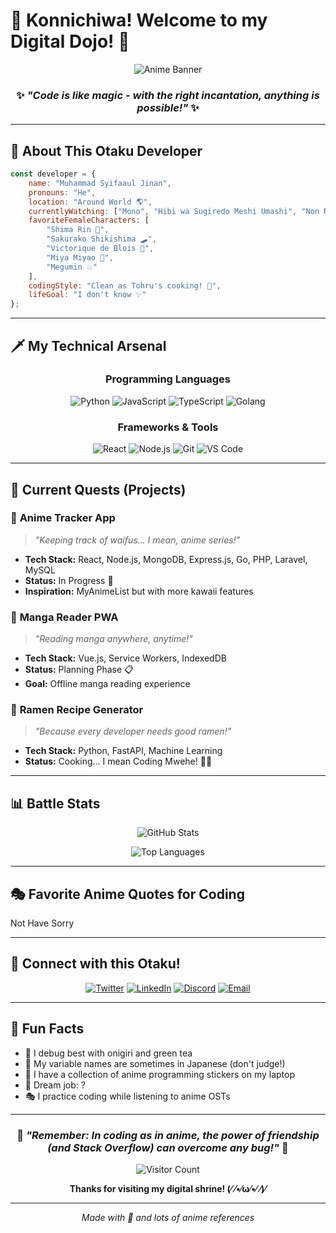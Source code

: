 # 🌸 Konnichiwa! Welcome to my Digital Dojo! 🌸

<div align="center">
  
![Anime Banner](https://media.giphy.com/media/v1.Y2lkPTc5MGI3NjExaHFyMmxkMnY3ZXo3aTF3b2swcHBxY2h5Z3MwYjJweWhwa2FkNDU1byZlcD12MV9naWZzX3NlYXJjaCZjdD1n/adlPS9aMT2CNG/giphy.gif)

### ✨ *"Code is like magic - with the right incantation, anything is possible!"* ✨

</div>

---

## 🎌 About This Otaku Developer

```javascript
const developer = {
    name: "Muhammad Syifaaul Jinan",
    pronouns: "He",
    location: "Around World 🌎",
    currentlyWatching: ["Mono", "Hibi wa Sugiredo Meshi Umashi", "Non Non Biyori"],
    favoriteFemaleCharacters: [
        "Shima Rin 🛵",
        "Sakurako Shikishima 🛹", 
        "Victorique de Blois 🧐",
        "Miya Miyao 🦋",
        "Megumin 💥"
    ],
    codingStyle: "Clean as Tohru's cooking! 🍳",
    lifeGoal: "I don't know ✨"
};
```

---

## 🗡️ My Technical Arsenal

<div align="center">

### Programming Languages
![Python](https://img.shields.io/badge/Python-Viqtorique%20Beautiful-FF6B9D?style=for-the-badge&logo=python&logoColor=white)
![JavaScript](https://img.shields.io/badge/JavaScript-Megumin%20Explosion-FFC0CB?style=for-the-badge&logo=javascript&logoColor=yellow)
![TypeScript](https://img.shields.io/badge/TypeScript-Sakurako%20Precision-E6E6FA?style=for-the-badge&logo=typescript&logoColor=blue)
![Golang](https://img.shields.io/badge/Go-Rin%20Chill-FFB6C1?style=for-the-badge&logo=java&logoColor=blue)

### Frameworks & Tools
![React](https://img.shields.io/badge/React-Sailor%20Moon%20Power-FF69B4?style=for-the-badge&logo=react&logoColor=white)
![Node.js](https://img.shields.io/badge/Node.js-Totoro%20Magic-98FB98?style=for-the-badge&logo=node.js&logoColor=green)
![Git](https://img.shields.io/badge/Git-Ochaco%20Gravity-FFB6C1?style=for-the-badge&logo=git&logoColor=red)
![VS Code](https://img.shields.io/badge/VS%20Code-Akko%27s%20Wand-DDA0DD?style=for-the-badge&logo=visual-studio-code&logoColor=blue)

</div>

---

## 🌙 Current Quests (Projects)

### 🗾 **Anime Tracker App**
> *"Keeping track of waifus... I mean, anime series!"*
- **Tech Stack:** React, Node.js, MongoDB, Express.js, Go, PHP, Laravel, MySQL
- **Status:** In Progress 🔄
- **Inspiration:** MyAnimeList but with more kawaii features

### 🎴 **Manga Reader PWA**
> *"Reading manga anywhere, anytime!"*
- **Tech Stack:** Vue.js, Service Workers, IndexedDB  
- **Status:** Planning Phase 📋
- **Goal:** Offline manga reading experience

### 🍜 **Ramen Recipe Generator**
> *"Because every developer needs good ramen!"*
- **Tech Stack:** Python, FastAPI, Machine Learning
- **Status:** Cooking... I mean Coding Mwehe! 👩‍🍳

---

## 📊 Battle Stats

<div align="center">

![GitHub Stats](https://github-readme-stats.vercel.app/api?username=muhammadsyifaaul&show_icons=true&theme=dracula&bg_color=0D1117&title_color=FF6B9D&icon_color=FF69B4&text_color=FFF&border_color=FF6B9D)

![Top Languages](https://github-readme-stats.vercel.app/api/top-langs/?username=muhammadsyifaaul&layout=compact&theme=dracula&bg_color=0D1117&title_color=FF6B9D&text_color=FFF&border_color=FF6B9D)

</div>

---

## 🎭 Favorite Anime Quotes for Coding

Not Have Sorry

---

## 🌸 Connect with this Otaku!

<div align="center">

[![Twitter](https://img.shields.io/badge/Twitter-Tsundere%20Mode-FF69B4?style=for-the-badge&logo=twitter&logoColor=white)](https://twitter.com/yourusername)
[![LinkedIn](https://img.shields.io/badge/LinkedIn-Professional%20Senpai-FFB6C1?style=for-the-badge&logo=linkedin&logoColor=blue)](https://linkedin.com/in/yourusername)
[![Discord](https://img.shields.io/badge/Discord-Anime%20Guild-DDA0DD?style=for-the-badge&logo=discord&logoColor=white)](https://discord.gg/yourinvite)
[![Email](https://img.shields.io/badge/Email-Send%20Message-FF6B9D?style=for-the-badge&logo=gmail&logoColor=white)](mailto:your.email@example.com)

</div>

---

## 🎨 Fun Facts

- 🍙 I debug best with onigiri and green tea
- 🎌 My variable names are sometimes in Japanese (don't judge!)
- 🌸 I have a collection of anime programming stickers on my laptop
- 🗾 Dream job: ?
- 🎭 I practice coding while listening to anime OSTs

---

<div align="center">

### 💖 *"Remember: In coding as in anime, the power of friendship (and Stack Overflow) can overcome any bug!"* 💖

![Visitor Count](https://komarev.com/ghpvc/?username=yourusername&color=FF69B4&style=for-the-badge&label=Visitors)

**Thanks for visiting my digital shrine! (⁄ ⁄•⁄ω⁄•⁄ ⁄)⁄**

</div>

---

<div align="center">
  
*Made with 💖 and lots of anime references*

</div>
